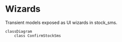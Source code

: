 # Wizards

Transient models exposed as UI wizards in stock_sms.

```mermaid
classDiagram
    class ConfirmStockSms
```
